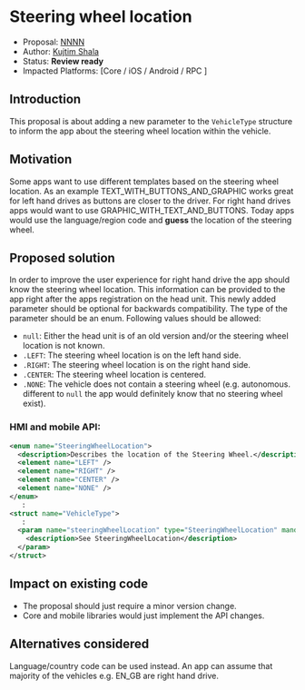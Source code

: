 # Steering wheel location

* Proposal: [NNNN](NNNN-steering-wheel-location.md)
* Author: [Kujtim Shala](https://github.com/kshala-ford)
* Status: **Review ready**
* Impacted Platforms: [Core / iOS / Android / RPC ]

## Introduction

This proposal is about adding a new parameter to the `VehicleType` structure to inform the app about the steering wheel location within the vehicle.

## Motivation

Some apps want to use different templates based on the steering wheel location. As an example TEXT_WITH_BUTTONS_AND_GRAPHIC works great for left hand drives as buttons are closer to the driver. For right hand drives apps would want to use GRAPHIC_WITH_TEXT_AND_BUTTONS. Today apps would use the language/region code and **guess** the location of the steering wheel.

## Proposed solution

In order to improve the user experience for right hand drive the app should know the steering wheel location. This information can be provided to the app right after the apps registration on the head unit. This newly added parameter should be optional for backwards compatibility. The type of the parameter should be an enum. Following values should be allowed:

- `null`: Either the head unit is of an old version and/or the steering wheel location is not known.
- `.LEFT`: The steering wheel location is on the left hand side.
- `.RIGHT`: The steering wheel location is on the right hand side.
- `.CENTER`: The steering wheel location is centered.
- `.NONE`: The vehicle does not contain a steering wheel (e.g. autonomous. different to `null` the app would definitely know that no steering wheel exist).

### HMI and mobile API:

```xml
<enum name="SteeringWheelLocation">
  <description>Describes the location of the Steering Wheel.</description>
  <element name="LEFT" />
  <element name="RIGHT" />
  <element name="CENTER" />
  <element name="NONE" />
</enum>
   :
<struct name="VehicleType">
   :
  <param name="steeringWheelLocation" type="SteeringWheelLocation" mandatory="false">
    <description>See SteeringWheelLocation</description>
  </param>
</struct>
```

## Impact on existing code

- The proposal should just require a minor version change.
- Core and mobile libraries would just implement the API changes.

## Alternatives considered

Language/country code can be used instead. An app can assume that majority of the vehicles e.g. EN_GB are right hand drive.
